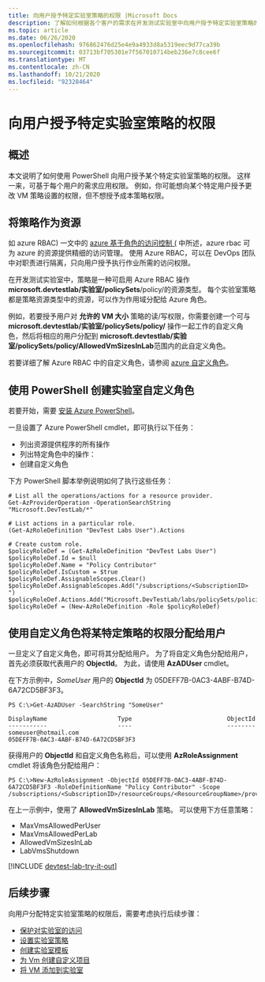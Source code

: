 ```yaml
---
title: 向用户授予特定实验室策略的权限 |Microsoft Docs
description: 了解如何根据各个客户的需求在开发测试实验室中向用户授予特定实验室策略的权限
ms.topic: article
ms.date: 06/26/2020
ms.openlocfilehash: 976862476d25e4e9a4933d8a5319eec9d77ca39b
ms.sourcegitcommit: 03713bf705301e7f567010714beb236e7c8cee6f
ms.translationtype: MT
ms.contentlocale: zh-CN
ms.lasthandoff: 10/21/2020
ms.locfileid: "92328464"
---
```

# <a name="grant-user-permissions-to-specific-lab-policies"></a>向用户授予特定实验室策略的权限
## <a name="overview"></a>概述
本文说明了如何使用 PowerShell 向用户授予某个特定实验室策略的权限。 这样一来，可基于每个用户的需求应用权限。 例如，你可能想向某个特定用户授予更改 VM 策略设置的权限，但不想授予成本策略权限。

## <a name="policies-as-resources"></a>将策略作为资源
如 azure RBAC) 一文中的 [azure 基于角色的访问控制 (](../role-based-access-control/role-assignments-portal.md) 中所述，azure rbac 可为 azure 的资源提供精细的访问管理。 使用 Azure RBAC，可以在 DevOps 团队中对职责进行隔离，只向用户授予执行作业所需的访问权限。

在开发测试实验室中，策略是一种可启用 Azure RBAC 操作 **microsoft.devtestlab/实验室/policySets**/policy/的资源类型。 每个实验室策略都是策略资源类型中的资源，可以作为作用域分配给 Azure 角色。

例如，若要授予用户对 **允许的 VM 大小** 策略的读/写权限，你需要创建一个可与 **microsoft.devtestlab/实验室/policySets/policy/** 操作一起工作的自定义角色，然后将相应的用户分配到 **microsoft.devtestlab/实验室/policySets/policy/AllowedVmSizesInLab**范围内的此自定义角色。

若要详细了解 Azure RBAC 中的自定义角色，请参阅 [azure 自定义角色](../role-based-access-control/custom-roles.md)。

## <a name="creating-a-lab-custom-role-using-powershell"></a>使用 PowerShell 创建实验室自定义角色
若要开始，需要 [安装 Azure PowerShell](/powershell/azure/install-az-ps)。 

一旦设置了 Azure PowerShell cmdlet，即可执行以下任务：

* 列出资源提供程序的所有操作
* 列出特定角色中的操作：
* 创建自定义角色

下方 PowerShell 脚本举例说明如何了执行这些任务：

```azurepowershell
# List all the operations/actions for a resource provider.
Get-AzProviderOperation -OperationSearchString "Microsoft.DevTestLab/*"

# List actions in a particular role.
(Get-AzRoleDefinition "DevTest Labs User").Actions

# Create custom role.
$policyRoleDef = (Get-AzRoleDefinition "DevTest Labs User")
$policyRoleDef.Id = $null
$policyRoleDef.Name = "Policy Contributor"
$policyRoleDef.IsCustom = $true
$policyRoleDef.AssignableScopes.Clear()
$policyRoleDef.AssignableScopes.Add("/subscriptions/<SubscriptionID> ")
$policyRoleDef.Actions.Add("Microsoft.DevTestLab/labs/policySets/policies/*")
$policyRoleDef = (New-AzRoleDefinition -Role $policyRoleDef)
```

## <a name="assigning-permissions-to-a-user-for-a-specific-policy-using-custom-roles"></a>使用自定义角色将某特定策略的权限分配给用户
一旦定义了自定义角色，即可将其分配给用户。 为了将自定义角色分配给用户，首先必须获取代表用户的 **ObjectId**。 为此，请使用 **AzADUser** cmdlet。

在下方示例中，*SomeUser* 用户的 **ObjectId** 为 05DEFF7B-0AC3-4ABF-B74D-6A72CD5BF3F3。

```azurepowershell
PS C:\>Get-AzADUser -SearchString "SomeUser"

DisplayName                    Type                           ObjectId
-----------                    ----                           --------
someuser@hotmail.com                                          05DEFF7B-0AC3-4ABF-B74D-6A72CD5BF3F3
```

获得用户的 **ObjectId** 和自定义角色名称后，可以使用 **AzRoleAssignment** cmdlet 将该角色分配给用户：

```azurepowershell
PS C:\>New-AzRoleAssignment -ObjectId 05DEFF7B-0AC3-4ABF-B74D-6A72CD5BF3F3 -RoleDefinitionName "Policy Contributor" -Scope /subscriptions/<SubscriptionID>/resourceGroups/<ResourceGroupName>/providers/Microsoft.DevTestLab/labs/<LabName>/policySets/default/policies/AllowedVmSizesInLab
```

在上一示例中，使用了 **AllowedVmSizesInLab** 策略。 可以使用下方任意策略：

* MaxVmsAllowedPerUser
* MaxVmsAllowedPerLab
* AllowedVmSizesInLab
* LabVmsShutdown

[!INCLUDE [devtest-lab-try-it-out](../../includes/devtest-lab-try-it-out.md)]

## <a name="next-steps"></a>后续步骤
向用户分配特定实验室策略的权限后，需要考虑执行后续步骤：

* [保护对实验室的访问](devtest-lab-add-devtest-user.md)
* [设置实验室策略](devtest-lab-set-lab-policy.md)
* [创建实验室模板](devtest-lab-create-template.md)
* [为 Vm 创建自定义项目](devtest-lab-artifact-author.md)
* [将 VM 添加到实验室](devtest-lab-add-vm.md)
